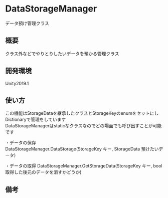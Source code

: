 # DataStorageManager
データ預け管理クラス

<h2>概要</h2>

クラス外などでやりとりしたいデータを預かる管理クラス

<h2>開発環境</h2>

Unity2019.1

<h2>使い方</h2>

この機能はStorageDataを継承したクラスとStorageKeyのenumをセットにしDictionaryで管理をしています  
DataStorageManagerはstaticなクラスなのでどの場面でも呼び出すことが可能です

・データの保存  
DataStorageManager.DataStorage(StorageKey キー, StorageData 預けたいデータ)

・データの取得
DataStorageManager.GetStorageData(StorageKey キー, bool 取得した後元のデータを消すかどうか)


<h2>備考</h2>


